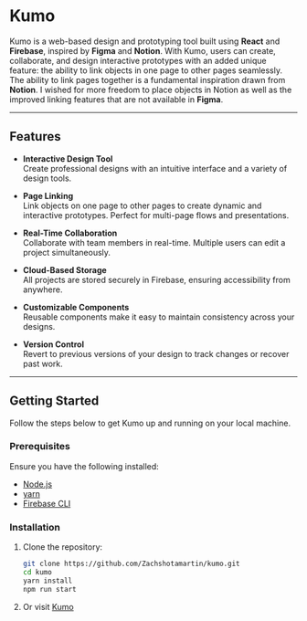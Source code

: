 # Kumo

Kumo is a web-based design and prototyping tool built using **React** and **Firebase**, inspired by **Figma** and **Notion**. With Kumo, users can create, collaborate, and design interactive prototypes with an added unique feature: the ability to link objects in one page to other pages seamlessly. The ability to link pages together is a fundamental inspiration drawn from **Notion**. I wished for more freedom to place objects in Notion as well as the improved linking features that are not available in **Figma**.

---

## Features

- **Interactive Design Tool**  
  Create professional designs with an intuitive interface and a variety of design tools.
  
- **Page Linking**  
  Link objects on one page to other pages to create dynamic and interactive prototypes. Perfect for multi-page flows and presentations.

- **Real-Time Collaboration**  
  Collaborate with team members in real-time. Multiple users can edit a project simultaneously.

- **Cloud-Based Storage**  
  All projects are stored securely in Firebase, ensuring accessibility from anywhere.

- **Customizable Components**  
  Reusable components make it easy to maintain consistency across your designs.

- **Version Control**  
  Revert to previous versions of your design to track changes or recover past work.

---

## Getting Started

Follow the steps below to get Kumo up and running on your local machine.

### Prerequisites

Ensure you have the following installed:

- [Node.js](https://nodejs.org/)
- [yarn](https://yarnpkg.com/)
- [Firebase CLI](https://firebase.google.com/docs/cli)

### Installation

1. Clone the repository:

   ```bash
   git clone https://github.com/Zachshotamartin/kumo.git
   cd kumo
   yarn install
   npm run start

2. Or visit [Kumo](kumo-7d8e1.web.app)
